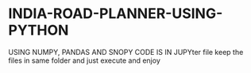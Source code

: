 # INDIA-ROAD-PLANNER-USING-PYTHON
USING NUMPY, PANDAS AND SNOPY
CODE IS IN JUPYter file
keep the files in same folder and just execute and enjoy
